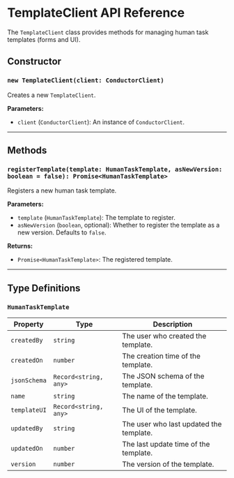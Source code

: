 # TemplateClient API Reference

The `TemplateClient` class provides methods for managing human task templates (forms and UI).

## Constructor

### `new TemplateClient(client: ConductorClient)`

Creates a new `TemplateClient`.

**Parameters:**

-   `client` (`ConductorClient`): An instance of `ConductorClient`.

---

## Methods

### `registerTemplate(template: HumanTaskTemplate, asNewVersion: boolean = false): Promise<HumanTaskTemplate>`

Registers a new human task template.

**Parameters:**

-   `template` (`HumanTaskTemplate`): The template to register.
-   `asNewVersion` (`boolean`, optional): Whether to register the template as a new version. Defaults to `false`.

**Returns:**

-   `Promise<HumanTaskTemplate>`: The registered template.

---

## Type Definitions

### `HumanTaskTemplate`
| Property | Type | Description |
| --- | --- | --- |
| `createdBy` | `string` | The user who created the template. |
| `createdOn` | `number` | The creation time of the template. |
| `jsonSchema` | `Record<string, any>` | The JSON schema of the template. |
| `name` | `string` | The name of the template. |
| `templateUI` | `Record<string, any>` | The UI of the template. |
| `updatedBy` | `string` | The user who last updated the template. |
| `updatedOn` | `number` | The last update time of the template. |
| `version` | `number` | The version of the template. |

